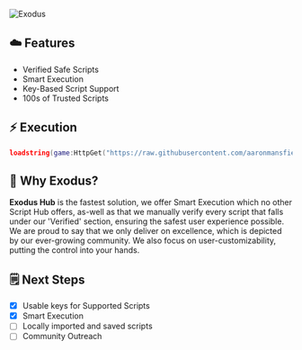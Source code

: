 ![Exodus](https://github.com/user-attachments/assets/b0d58046-342b-4818-82f7-1607c9ce7b4a)

## ☁️ Features
- Verified Safe Scripts
- Smart Execution
- Key-Based Script Support
- 100s of Trusted Scripts

## ⚡ Execution
```lua
loadstring(game:HttpGet("https://raw.githubusercontent.com/aaronmansfield5/Exodus-Hub/main/Hub.lua")()
```

## 🤔 Why Exodus?
**Exodus Hub** is the fastest solution, we offer Smart Execution which no other Script Hub offers, as-well as that we manually verify every script that falls under our 'Verified' section, ensuring the safest user experience possible. We are proud to say that we only deliver on excellence, which is depicted by our ever-growing community.
We also focus on user-customizability, putting the control into your hands.

## 🗒️ Next Steps
- [x] Usable keys for Supported Scripts
- [x] Smart Execution
- [ ] Locally imported and saved scripts
- [ ] Community Outreach
